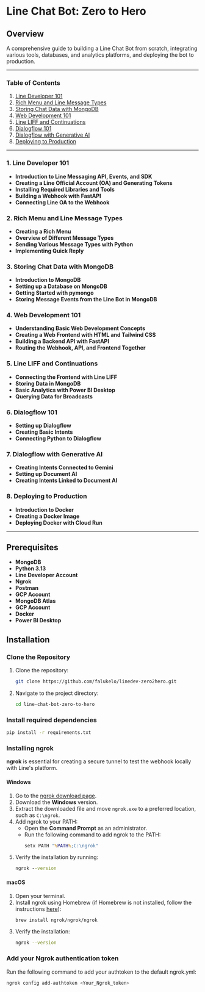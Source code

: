 # Line Chat Bot: Zero to Hero

## Overview
A comprehensive guide to building a Line Chat Bot from scratch, integrating various tools, databases, and analytics platforms, and deploying the bot to production.

---

### Table of Contents
1. [Line Developer 101](./line-dev-101/)
2. [Rich Menu and Line Message Types](#rich-menu-and-line-message-types)
3. [Storing Chat Data with MongoDB](#storing-chat-data-with-mongodb)
4. [Web Development 101](#web-development-101)
5. [Line LIFF and Continuations](#line-liff-and-continuations)
6. [Dialogflow 101](#dialogflow-101)
7. [Dialogflow with Generative AI](#dialogflow-with-generative-ai)
8. [Deploying to Production](#deploying-to-production)

---

### 1. Line Developer 101
- **Introduction to Line Messaging API, Events, and SDK**
- **Creating a Line Official Account (OA) and Generating Tokens**
- **Installing Required Libraries and Tools**
- **Building a Webhook with FastAPI**
- **Connecting Line OA to the Webhook**

### 2. Rich Menu and Line Message Types
- **Creating a Rich Menu**
- **Overview of Different Message Types**
- **Sending Various Message Types with Python**
- **Implementing Quick Reply**

### 3. Storing Chat Data with MongoDB
- **Introduction to MongoDB**
- **Setting up a Database on MongoDB**
- **Getting Started with pymongo**
- **Storing Message Events from the Line Bot in MongoDB**

### 4. Web Development 101
- **Understanding Basic Web Development Concepts**
- **Creating a Web Frontend with HTML and Tailwind CSS**
- **Building a Backend API with FastAPI**
- **Routing the Webhook, API, and Frontend Together**

### 5. Line LIFF and Continuations
- **Connecting the Frontend with Line LIFF**
- **Storing Data in MongoDB**
- **Basic Analytics with Power BI Desktop**
- **Querying Data for Broadcasts**

### 6. Dialogflow 101
- **Setting up Dialogflow**
- **Creating Basic Intents**
- **Connecting Python to Dialogflow**

### 7. Dialogflow with Generative AI
- **Creating Intents Connected to Gemini**
- **Setting up Document AI**
- **Creating Intents Linked to Document AI**

### 8. Deploying to Production
- **Introduction to Docker**
- **Creating a Docker Image**
- **Deploying Docker with Cloud Run**

---

## Prerequisites
- **MongoDB**
- **Python 3.13**
- **Line Developer Account**
- **Ngrok**
- **Postman**
- **GCP Account**
- **MongoDB Atlas**
- **GCP Account**
- **Docker**
- **Power BI Desktop**

## Installation

### Clone the Repository
1. Clone the repository:
   ```bash
   git clone https://github.com/falukelo/linedev-zero2hero.git
   ```

2. Navigate to the project directory:
   ```bash
   cd line-chat-bot-zero-to-hero
   ```

### Install required dependencies
   ```bash
   pip install -r requirements.txt
   ```

### Installing ngrok

**ngrok** is essential for creating a secure tunnel to test the webhook locally with Line's platform.

#### Windows
1. Go to the [ngrok download page](https://ngrok.com/download).
2. Download the **Windows** version.
3. Extract the downloaded file and move `ngrok.exe` to a preferred location, such as `C:\ngrok`.
4. Add ngrok to your PATH:
   - Open the **Command Prompt** as an administrator.
   - Run the following command to add ngrok to the PATH:
     ```cmd
     setx PATH "%PATH%;C:\ngrok"
     ```
5. Verify the installation by running:
   ```cmd
   ngrok --version
   ```

#### macOS
1. Open your terminal.
2. Install ngrok using Homebrew (if Homebrew is not installed, follow the instructions [here](https://brew.sh/)):
   ```bash
   brew install ngrok/ngrok/ngrok
   ```
3. Verify the installation:
   ```bash
   ngrok --version
   ```

### Add your Ngrok authentication token
Run the following command to add your authtoken to the default ngrok.yml:
   ```bash
   ngrok config add-authtoken <Your_Ngrok_token>
   ```

